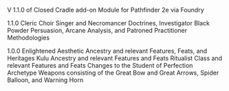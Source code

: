 V 1.1.0 of Closed Cradle add-on Module for Pathfinder 2e via Foundry 

1.1.0
Cleric Choir Singer and Necromancer Doctrines, Investigator Black Powder Persuasion, Arcane Analysis, and Patroned Practitioner Methodologies

1.0.0
Enlightened Aesthetic Ancestry and relevant Features, Feats, and Heritages
Kulu Ancestry and relevant Features and Feats
Ritualist Class and relevant Features and Feats
Changes to the Student of Perfection Archetype
Weapons consisting of the Great Bow and Great Arrows, Spider Balloon, and Warning Horn
